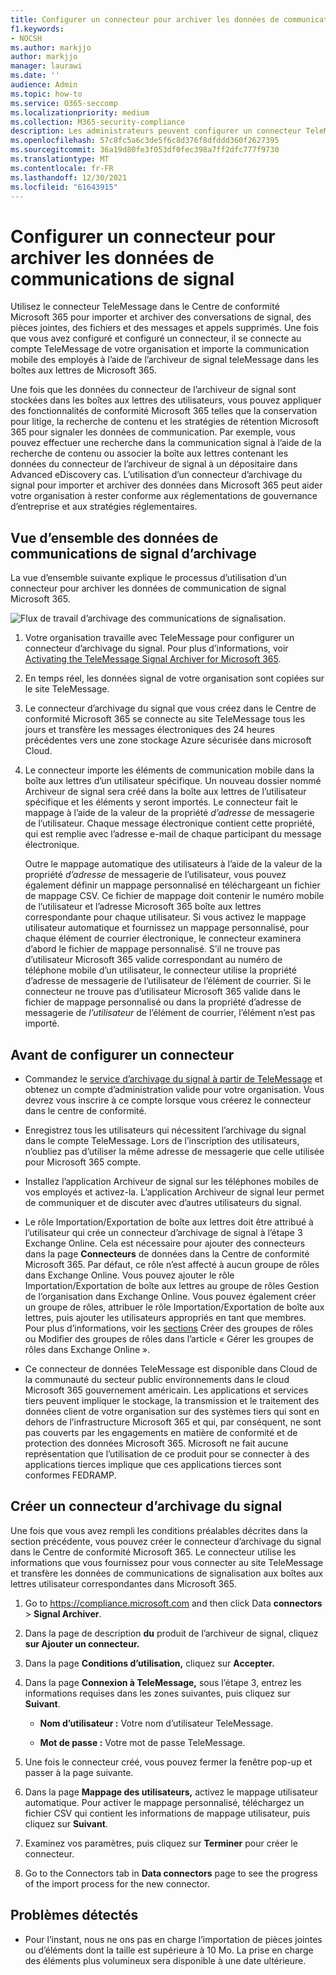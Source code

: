 ```yaml
---
title: Configurer un connecteur pour archiver les données de communications de signal dans Microsoft 365
f1.keywords:
- NOCSH
ms.author: markjjo
author: markjjo
manager: laurawi
ms.date: ''
audience: Admin
ms.topic: how-to
ms.service: O365-seccomp
ms.localizationpriority: medium
ms.collection: M365-security-compliance
description: Les administrateurs peuvent configurer un connecteur TeleMessage pour importer et archiver les données de communications de signal dans Microsoft 365. Cela vous permet d’archiver des données provenant de sources de données tierces dans Microsoft 365 afin de pouvoir utiliser des fonctionnalités de conformité telles que la conservation légale, la recherche de contenu et les stratégies de rétention pour gérer les données tierces de votre organisation.
ms.openlocfilehash: 57c8fc5a6c3de5f6c8d376f8dfddd360f2627395
ms.sourcegitcommit: 36a19d80fe3f053df0fec398a7ff2dfc777f9730
ms.translationtype: MT
ms.contentlocale: fr-FR
ms.lasthandoff: 12/30/2021
ms.locfileid: "61643915"
---
```

# <a name="set-up-a-connector-to-archive-signal-communications-data"></a>Configurer un connecteur pour archiver les données de communications de signal

Utilisez le connecteur TeleMessage dans le Centre de conformité Microsoft 365 pour importer et archiver des conversations de signal, des pièces jointes, des fichiers et des messages et appels supprimés. Une fois que vous avez configuré et configuré un connecteur, il se connecte au compte TeleMessage de votre organisation et importe la communication mobile des employés à l’aide de l’archiveur de signal teleMessage dans les boîtes aux lettres de Microsoft 365.

Une fois que les données du connecteur de l’archiveur de signal sont stockées dans les boîtes aux lettres des utilisateurs, vous pouvez appliquer des fonctionnalités de conformité Microsoft 365 telles que la conservation pour litige, la recherche de contenu et les stratégies de rétention Microsoft 365 pour signaler les données de communication. Par exemple, vous pouvez effectuer une recherche dans la communication signal à l’aide de la recherche de contenu ou associer la boîte aux lettres contenant les données du connecteur de l’archiveur de signal à un dépositaire dans Advanced eDiscovery cas. L’utilisation d’un connecteur d’archivage du signal pour importer et archiver des données dans Microsoft 365 peut aider votre organisation à rester conforme aux réglementations de gouvernance d’entreprise et aux stratégies réglementaires.

## <a name="overview-of-archiving-signal-communications-data"></a>Vue d’ensemble des données de communications de signal d’archivage

La vue d’ensemble suivante explique le processus d’utilisation d’un connecteur pour archiver les données de communication de signal Microsoft 365.

![Flux de travail d’archivage des communications de signalisation.](../media/SignalConnectorWorkflow.png)

1. Votre organisation travaille avec TeleMessage pour configurer un connecteur d’archivage du signal. Pour plus d’informations, voir [Activating the TeleMessage Signal Archiver for Microsoft 365](https://www.telemessage.com/microsoft-365-activation-for-signal-archiver/).

2. En temps réel, les données signal de votre organisation sont copiées sur le site TeleMessage.

3. Le connecteur d’archivage du signal que vous créez dans le Centre de conformité Microsoft 365 se connecte au site TeleMessage tous les jours et transfère les messages électroniques des 24 heures précédentes vers une zone stockage Azure sécurisée dans microsoft Cloud.

4. Le connecteur importe les éléments de communication mobile dans la boîte aux lettres d’un utilisateur spécifique. Un nouveau dossier nommé Archiveur de signal sera créé dans la boîte aux lettres de l’utilisateur spécifique et les éléments y seront importés. Le connecteur fait le mappage à l’aide de la valeur de la propriété *d’adresse* de messagerie de l’utilisateur. Chaque message électronique contient cette propriété, qui est remplie avec l’adresse e-mail de chaque participant du message électronique.

   Outre le mappage automatique des utilisateurs à l’aide de la valeur de la propriété *d’adresse* de messagerie de l’utilisateur, vous pouvez également définir un mappage personnalisé en téléchargeant un fichier de mappage CSV. Ce fichier de mappage doit contenir le numéro mobile de l’utilisateur et l’adresse Microsoft 365 boîte aux lettres correspondante pour chaque utilisateur. Si vous activez le mappage utilisateur automatique et fournissez un mappage personnalisé, pour chaque élément de courrier électronique, le connecteur examinera d’abord le fichier de mappage personnalisé. S’il ne trouve pas d’utilisateur Microsoft 365 valide correspondant au numéro de téléphone mobile d’un utilisateur, le connecteur utilise la propriété d’adresse de messagerie de l’utilisateur de l’élément de courrier. Si le connecteur ne trouve pas d’utilisateur Microsoft 365 valide dans le fichier de mappage personnalisé ou dans la propriété d’adresse de messagerie de *l’utilisateur* de l’élément de courrier, l’élément n’est pas importé.

## <a name="before-you-set-up-a-connector"></a>Avant de configurer un connecteur

- Commandez le [service d’archivage du signal à partir de TeleMessage](https://www.telemessage.com/mobile-archiver/order-mobile-archiver-for-o365/) et obtenez un compte d’administration valide pour votre organisation. Vous devrez vous inscrire à ce compte lorsque vous créerez le connecteur dans le centre de conformité.

- Enregistrez tous les utilisateurs qui nécessitent l’archivage du signal dans le compte TeleMessage. Lors de l’inscription des utilisateurs, n’oubliez pas d’utiliser la même adresse de messagerie que celle utilisée pour Microsoft 365 compte.

- Installez l’application Archiveur de signal sur les téléphones mobiles de vos employés et activez-la. L’application Archiveur de signal leur permet de communiquer et de discuter avec d’autres utilisateurs du signal.

- Le rôle Importation/Exportation de boîte aux lettres doit être attribué à l’utilisateur qui crée un connecteur d’archivage de signal à l’étape 3 Exchange Online. Cela est nécessaire pour ajouter des connecteurs dans la page **Connecteurs** de données dans la Centre de conformité Microsoft 365. Par défaut, ce rôle n’est affecté à aucun groupe de rôles dans Exchange Online. Vous pouvez ajouter le rôle Importation/Exportation de boîte aux lettres au groupe de rôles Gestion de l’organisation dans Exchange Online. Vous pouvez également créer un groupe de rôles, attribuer le rôle Importation/Exportation de boîte aux lettres, puis ajouter les utilisateurs appropriés en tant que membres. Pour plus d’informations, voir les [sections](/Exchange/permissions-exo/role-groups#modify-role-groups) Créer des groupes de rôles ou Modifier des groupes de rôles dans l’article « Gérer les groupes de rôles dans Exchange Online ». [](/Exchange/permissions-exo/role-groups#create-role-groups)

- Ce connecteur de données TeleMessage est disponible dans Cloud de la communauté du secteur public environnements dans le cloud Microsoft 365 gouvernement américain. Les applications et services tiers peuvent impliquer le stockage, la transmission et le traitement des données client de votre organisation sur des systèmes tiers qui sont en dehors de l’infrastructure Microsoft 365 et qui, par conséquent, ne sont pas couverts par les engagements en matière de conformité et de protection des données Microsoft 365. Microsoft ne fait aucune représentation que l’utilisation de ce produit pour se connecter à des applications tierces implique que ces applications tierces sont conformes FEDRAMP.

## <a name="create-a-signal-archiver-connector"></a>Créer un connecteur d’archivage du signal

Une fois que vous avez rempli les conditions préalables décrites dans la section précédente, vous pouvez créer le connecteur d’archivage du signal dans le Centre de conformité Microsoft 365. Le connecteur utilise les informations que vous fournissez pour vous connecter au site TeleMessage et transfère les données de communications de signalisation aux boîtes aux lettres utilisateur correspondantes dans Microsoft 365.

1. Go to <https://compliance.microsoft.com> and then click Data **connectors**  >  **Signal Archiver**.

2. Dans la page de description **du** produit de l’archiveur de signal, cliquez **sur Ajouter un connecteur.**

3. Dans la page **Conditions d’utilisation,** cliquez sur **Accepter.**

4. Dans la page **Connexion à TeleMessage,** sous l’étape 3, entrez les informations requises dans les zones suivantes, puis cliquez sur **Suivant**.

    - **Nom d’utilisateur :** Votre nom d’utilisateur TeleMessage.

    - **Mot de passe :** Votre mot de passe TeleMessage.

5. Une fois le connecteur créé, vous pouvez fermer la fenêtre pop-up et passer à la page suivante.

6. Dans la page **Mappage des utilisateurs,** activez le mappage utilisateur automatique. Pour activer le mappage personnalisé, téléchargez un fichier CSV qui contient les informations de mappage utilisateur, puis cliquez sur **Suivant**.

7. Examinez vos paramètres, puis cliquez sur **Terminer** pour créer le connecteur.

8. Go to the Connectors tab in **Data connectors** page to see the progress of the import process for the new connector.

## <a name="known-issues"></a>Problèmes détectés

- Pour l’instant, nous ne ons pas en charge l’importation de pièces jointes ou d’éléments dont la taille est supérieure à 10 Mo. La prise en charge des éléments plus volumineux sera disponible à une date ultérieure.
